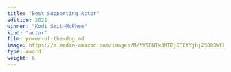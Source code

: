 ```yaml
---
title: "Best Supporting Actor"
edition: 2021
winner: "Kodi Smit-McPhee"
kind: "actor"
film: power-of-the-dog.md
image: https://m.media-amazon.com/images/M/MV5BNTk3MTBjOTEtYjhjZS00OWFkLTliZDAtMWYyZWE2OTQxNWE5XkEyXkFqcGc@._V1_FMjpg_UX1024_.jpg
type: award
weight: 6
---
```


